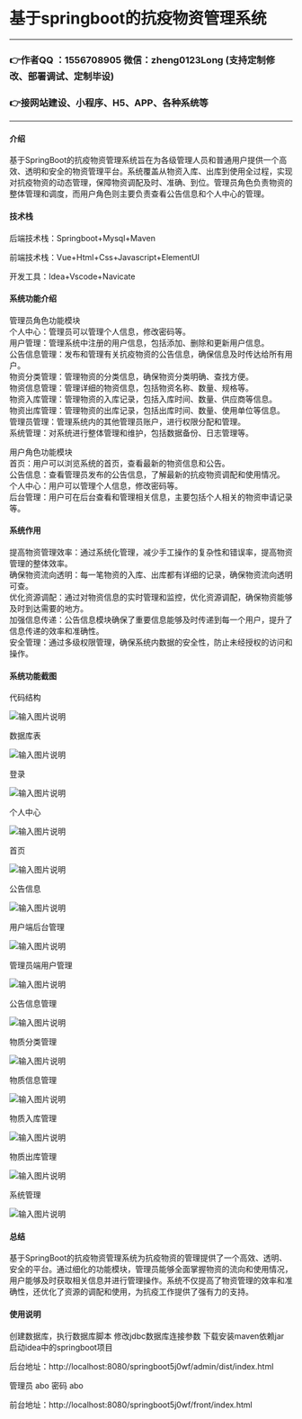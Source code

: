 # 基于springboot的抗疫物资管理系统

---
### 👉作者QQ ：1556708905 微信：zheng0123Long (支持定制修改、部署调试、定制毕设)

### 👉接网站建设、小程序、H5、APP、各种系统等

---

#### 介绍

基于SpringBoot的抗疫物资管理系统旨在为各级管理人员和普通用户提供一个高效、透明和安全的物资管理平台。系统覆盖从物资入库、出库到使用全过程，实现对抗疫物资的动态管理，保障物资调配及时、准确、到位。管理员角色负责物资的整体管理和调度，而用户角色则主要负责查看公告信息和个人中心的管理。

#### 技术栈

后端技术栈：Springboot+Mysql+Maven

前端技术栈：Vue+Html+Css+Javascript+ElementUI

开发工具：Idea+Vscode+Navicate

#### 系统功能介绍

管理员角色功能模块  
个人中心：管理员可以管理个人信息，修改密码等。  
用户管理：管理系统中注册的用户信息，包括添加、删除和更新用户信息。  
公告信息管理：发布和管理有关抗疫物资的公告信息，确保信息及时传达给所有用户。  
物资分类管理：管理物资的分类信息，确保物资分类明确、查找方便。  
物资信息管理：管理详细的物资信息，包括物资名称、数量、规格等。  
物资入库管理：管理物资的入库记录，包括入库时间、数量、供应商等信息。  
物资出库管理：管理物资的出库记录，包括出库时间、数量、使用单位等信息。  
管理员管理：管理系统内的其他管理员账户，进行权限分配和管理。  
系统管理：对系统进行整体管理和维护，包括数据备份、日志管理等。  

用户角色功能模块  
首页：用户可以浏览系统的首页，查看最新的物资信息和公告。  
公告信息：查看管理员发布的公告信息，了解最新的抗疫物资调配和使用情况。  
个人中心：用户可以管理个人信息，修改密码等。  
后台管理：用户可在后台查看和管理相关信息，主要包括个人相关的物资申请记录等。  

#### 系统作用

提高物资管理效率：通过系统化管理，减少手工操作的复杂性和错误率，提高物资管理的整体效率。  
确保物资流向透明：每一笔物资的入库、出库都有详细的记录，确保物资流向透明可查。  
优化资源调配：通过对物资信息的实时管理和监控，优化资源调配，确保物资能够及时到达需要的地方。  
加强信息传递：公告信息模块确保了重要信息能够及时传递到每一个用户，提升了信息传递的效率和准确性。  
安全管理：通过多级权限管理，确保系统内数据的安全性，防止未经授权的访问和操作。  

#### 系统功能截图

代码结构

![输入图片说明](images/e18dd177bb975086ff40c521ad92059.png)

数据库表

![输入图片说明](images/27788df3496cc95105a9f93daeec222.png)

登录

![输入图片说明](images/b1b2d2b1b768af1530cc32bdf49d828.png)

个人中心

![输入图片说明](images/c3cab0e8a754db64a8671e521661473.png)

首页

![输入图片说明](images/db990f73fad46d916b18567132bcfe2.png)

公告信息

![输入图片说明](images/d5d4b3c1d0f65a3722062f50b17ef92.png)

用户端后台管理

![输入图片说明](images/7f3d61abd791ee6223adb12847b3028.png)

管理员端用户管理

![输入图片说明](images/44dc5ecdbd89d01bbb6a2ace14913ed.png)

公告信息管理

![输入图片说明](images/7e652f4ee23e27a0212d74df72a13f0.png)

物质分类管理

![输入图片说明](images/5402615012b16921b485fb5dc46425b.png)

物质信息管理

![输入图片说明](images/8f101e11384138f0b4a67d924e44255.png)

物质入库管理

![输入图片说明](images/d4e22b1c3e272dcd3160940ba8f9a2e.png)

物质出库管理

![输入图片说明](images/c2f2c571b454b7d8c330e8ca0379a1d.png)

系统管理

![输入图片说明](images/71a0f838b29254f2949d7e6752fd4c1.png)

#### 总结

基于SpringBoot的抗疫物资管理系统为抗疫物资的管理提供了一个高效、透明、安全的平台。通过细化的功能模块，管理员能够全面掌握物资的流向和使用情况，用户能够及时获取相关信息并进行管理操作。系统不仅提高了物资管理的效率和准确性，还优化了资源的调配和使用，为抗疫工作提供了强有力的支持。

#### 使用说明

创建数据库，执行数据库脚本 修改jdbc数据库连接参数 下载安装maven依赖jar 启动idea中的springboot项目

后台地址：http://localhost:8080/springboot5j0wf/admin/dist/index.html

管理员  abo 密码 abo

前台地址：http://localhost:8080/springboot5j0wf/front/index.html

